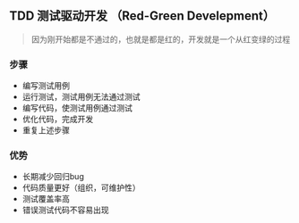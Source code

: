 ## TDD 测试驱动开发 （Red-Green Develepment）
> 因为刚开始都是不通过的，也就是都是红的，开发就是一个从红变绿的过程

### 步骤

- 编写测试用例
- 运行测试，测试用例无法通过测试
- 编写代码，使测试用例通过测试
- 优化代码，完成开发
- 重复上述步骤

### 优势

- 长期减少回归bug
- 代码质量更好（组织，可维护性）
- 测试覆盖率高
- 错误测试代码不容易出现